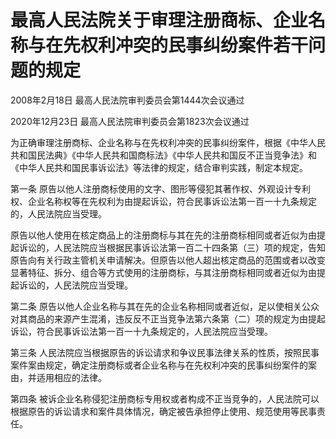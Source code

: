 # 最高人民法院关于审理注册商标、企业名称与在先权利冲突的民事纠纷案件若干问题的规定

2008年2月18日 最高人民法院审判委员会第1444次会议通过

2020年12月23日 最高人民法院审判委员会第1823次会议通过

<!-- INFO END -->

为正确审理注册商标、企业名称与在先权利冲突的民事纠纷案件，根据《中华人民共和国民法典》《中华人民共和国商标法》《中华人民共和国反不正当竞争法》和《中华人民共和国民事诉讼法》等法律的规定，结合审判实践，制定本规定。

第一条 原告以他人注册商标使用的文字、图形等侵犯其著作权、外观设计专利权、企业名称权等在先权利为由提起诉讼，符合民事诉讼法第一百一十九条规定的，人民法院应当受理。

原告以他人使用在核定商品上的注册商标与其在先的注册商标相同或者近似为由提起诉讼的，人民法院应当根据民事诉讼法第一百二十四条第（三）项的规定，告知原告向有关行政主管机关申请解决。但原告以他人超出核定商品的范围或者以改变显著特征、拆分、组合等方式使用的注册商标，与其注册商标相同或者近似为由提起诉讼的，人民法院应当受理。

第二条 原告以他人企业名称与其在先的企业名称相同或者近似，足以使相关公众对其商品的来源产生混淆，违反反不正当竞争法第六条第（二）项的规定为由提起诉讼，符合民事诉讼法第一百一十九条规定的，人民法院应当受理。

第三条 人民法院应当根据原告的诉讼请求和争议民事法律关系的性质，按照民事案件案由规定，确定注册商标或者企业名称与在先权利冲突的民事纠纷案件的案由，并适用相应的法律。

第四条 被诉企业名称侵犯注册商标专用权或者构成不正当竞争的，人民法院可以根据原告的诉讼请求和案件具体情况，确定被告承担停止使用、规范使用等民事责任。